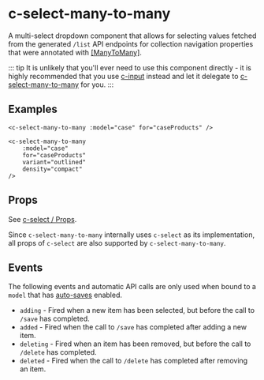 # c-select-many-to-many

<!-- MARKER:summary -->
    
A multi-select dropdown component that allows for selecting values fetched from the generated ``/list`` API endpoints for collection navigation properties that were annotated with [[ManyToMany]](/modeling/model-components/attributes/many-to-many.md).

<!-- MARKER:summary-end -->

::: tip
It is unlikely that you'll ever need to use this component directly - it is highly recommended that you use [c-input](/stacks/vue/coalesce-vue-vuetify/components/c-input.md) instead and let it delegate to [c-select-many-to-many](/stacks/vue/coalesce-vue-vuetify/components/c-select-many-to-many.md) for you.
:::

## Examples

``` vue-html
<c-select-many-to-many :model="case" for="caseProducts" />
```

``` vue-html
<c-select-many-to-many 
    :model="case" 
    for="caseProducts"
    variant="outlined"
    density="compact"
/>
```

## Props

See [c-select / Props](./c-select.md#props). 

Since `c-select-many-to-many` internally uses `c-select` as its implementation, all props of `c-select` are also supported by `c-select-many-to-many`.

## Events

The following events and automatic API calls are only used when bound to a `model` that has [auto-saves](/stacks/vue/layers/viewmodels.md#auto-save) enabled.

- `adding` - Fired when a new item has been selected, but before the call to `/save` has completed.
- `added` - Fired when the call to `/save` has completed after adding a new item.
- `deleting` - Fired when an item has been removed, but before the call to `/delete` has completed.
- `deleted` - Fired when the call to `/delete` has completed after removing an item.


